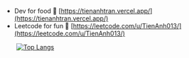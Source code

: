 - Dev for food 🦴 [https://tienanhtran.vercel.app/](https://tienanhtran.vercel.app/)  
- Leetcode for fun 👻 [https://leetcode.com/u/TienAnh013/](https://leetcode.com/u/TienAnh013/)

&emsp;&emsp;[![Top Langs](https://github-readme-stats.vercel.app/api/top-langs/?username=AnhBigBrother&hide=css,html&layout=compact&title_color=0969DA&text_color=00ADD8&border_color=00ADD8&theme=transparent)](https://github.com/AnhBigBrother?tab=repositories)  
